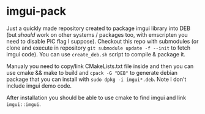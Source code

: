 # imgui-pack

Just a quickly made repository created to package imgui library into DEB (but _should_ work on other systems / packages too, with emscripten you need to disable PIC flag I suppose).
Checkout this repo with submodules (or clone and execute in repository `git submodule update -f --init` to fetch imgui code).
You can use `create_deb.sh` script to compile & package it.

Manualy you need to copy/link CMakeLists.txt file inside and then you can use cmake && make to build and `cpack -G "DEB"` to generate debian package
that you can install with `sudo dpkg -i imgui*.deb`. Note I don't include imgui demo code.

After installation you should be able to use cmake to find imgui and link `imgui::imgui`.


